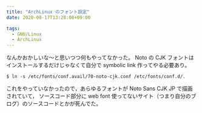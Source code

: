 ```yaml
---
title: "ArchLinux のフォント設定"
date: 2020-08-17T13:28:08+09:00

tags:
  - GNU/Linux
  - ArchLinux
---
```


なんかおかしいな〜と思いつつ何もやってなかった。
Noto の CJK フォントはインストールするだけじゃなくて自分で symbolic link 作ってやる必要あり。

```
$ ln -s /etc/fonts/conf.avail/70-noto-cjk.conf /etc/fonts/conf.d/.
```

これをやっていなかったので，あらゆるフォントが Noto Sans CJK JP で描画されていて，
ソースコード部分に web font 使ってないサイト（つまり自分のブログ）のソースコードとかが死んでた。
